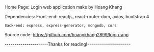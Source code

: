 Home Page:
    Login web application make by Hoang Khang

Dependencies:
    Front-end: reactjs, react-router-dom, axios, bootstrap 4

    Back-end: express, express-generator, mongodb, cors

Source code:
    https://github.com/hoangkhang2899/login-app

----------------------Thanks for reading!----------------------